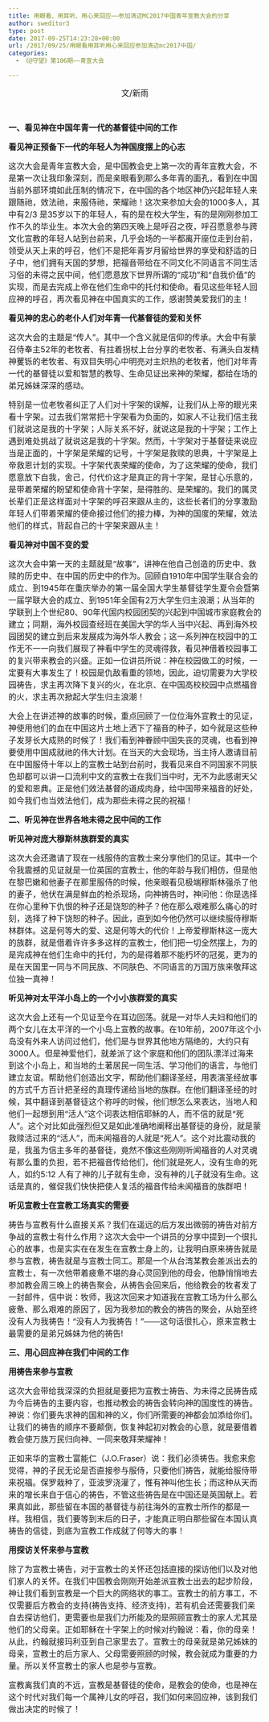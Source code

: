 ```yaml
---
title: 用眼看、用耳听、用心来回应——参加清迈MC2017中国青年宣教大会的分享
author: sweditor3
type: post
date: 2017-09-25T14:23:28+00:00
url: /2017/09/25/用眼看用耳听用心来回应参加清迈mc2017中国/
categories:
  - 《@守望》第106期——青宣大会

---
```

<p style="text-align: center;">
  <span style="font-size: 12pt;">文/新雨</span>
</p>

&nbsp;

<span style="font-size: 12pt;"><strong>一、看见神在中国年青一代的基督徒中间的工作</strong></span>

<span style="font-size: 12pt;"><strong>看见神正预备下一代的年轻人为神国度摆上的心志</strong></span>

<span style="font-size: 12pt;">这次大会是青年宣教大会，是中国教会史上第一次的青年宣教大会，不是第一次让我印象深刻，而是亲眼看到那么多年青的面孔，看到在中国当前外部环境如此压制的情况下，在中国的各个地区神仍兴起年轻人来跟随祂，效法祂，来服侍祂，荣耀祂！这次来参加大会的1000多人，其中有2/3 是35岁以下的年轻人，有的是在校大学生，有的是刚刚参加工作不久的毕业生。本次大会的第四天晚上是呼召之夜，呼召愿意参与跨文化宣教的年轻人站到台前来，几乎会场的一半都离开座位走到台前，领受从天上来的呼召，他们不是把年青岁月留给世界的享受和舒适的日子中，他们拥有天国的梦想，把福音带给在不同文化不同语言不同生活习俗的未得之民中间，他们愿意放下世界所谓的“成功”和“自我价值”的实现，而是去完成上帝在他们生命中的托付和使命。看见这些年轻人回应神的呼召，再次看见神在中国真实的工作，感谢赞美爱我们的主！</span>

<span style="font-size: 12pt;"><strong>看见神的忠心的老仆人们对年青一代基督徒的爱和关怀</strong></span>

<span style="font-size: 12pt;">这次大会的主题是“传人”。其中一个含义就是信仰的传承。大会中有蒙召侍奉主52年的老牧者、有拄着拐杖上台分享的老牧者、有满头白发精神矍铄的老牧者、有双目失明心中明亮对主炽热的老牧者，他们对年青一代的基督徒以爱和智慧的教导、生命见证出来神的荣耀，都给在场的弟兄姊妹深深的感动。</span>

<span style="font-size: 12pt;">特别是一位老牧者纠正了人们对十字架的误解，让我们从上帝的眼光来看十字架。过去我们常常把十字架看为负面的，如家人不让我们信主我们就说这是我的十字架；人际关系不好，就说这是我的十字架；工作上遇到难处挑战了就说这是我的十字架。然而，十字架对于基督徒来说应当是正面的，十字架是荣耀的记号，十字架是救赎的恩典，十字架是上帝救恩计划的实现。十字架代表荣耀的使命，为了这荣耀的使命，我们愿意放下自我，舍己，付代价这才是真正的背十字架，是甘心乐意的，是带着荣耀的盼望和使命背十字架，是得胜的、是荣耀的。我们的属灵长辈们正是这样面对十字架的呼召来跟从主的，这些长者们的分享激励年轻人们带着荣耀的使命接过他们的接力棒，为神的国度的荣耀，效法他们的样式，背起自己的十字架来跟从主！</span>

<span style="font-size: 12pt;"><strong>看见神对中国不变的爱</strong></span>

<span style="font-size: 12pt;">这次大会中第一天的主题就是“故事”，讲神在他自己创造的历史中、救赎的历史中、在中国的历史中的作为。回顾自1910年中国学生联合会的成立、到1945年在重庆举办的第一届全国大学生基督徒学生夏令会暨第一届学联大会的成立、到1951年全国有2万大学生归主浪潮；从当年的学联到上个世纪80、90年代国内校园团契的兴起到中国城市家庭教会的建立；同期，海外校园查经班在美国大学的华人当中兴起、再到海外校园团契的建立到后来发展成为海外华人教会；这一系列神在校园中的工作无不一一向我们展现了神看中学生的灵魂得救，看见神借着校园事工的复兴带来教会的兴盛。正如一位讲员所说：神在校园做工的时候，一定要有大事发生了！校园是仇敌看重的领地，因此，迫切需要为大学校园祷告，求主再次降下复兴的火，在北京、在中国高校校园中点燃福音的火，求主再次掀起大学生归主浪潮！</span>

<span style="font-size: 12pt;">大会上在讲述神的故事的时候，重点回顾了一位位海外宣教士的见证，神使用他们的血在中国这片土地上洒下了福音的种子，如今就是这些种子发芽长大成熟的时候了！我们看到神眷顾中国失丧的灵魂，也看到神要使用中国成就祂的伟大计划。在当天的大会现场，当主持人邀请目前在中国服侍十年以上的宣教士站到台前时，我看见来自不同国家不同肤色却都可以讲一口流利中文的宣教士在我们当中时，无不为此感谢天父的爱和恩典。正是他们效法基督的道成肉身，给中国带来福音的好处，如今我们也当效法他们，成为那些未得之民的祝福！</span>

<span style="font-size: 12pt;"><strong>二、听见神在世界各地未得之民中间的工作</strong></span>

<span style="font-size: 12pt;"><strong>听见神对庞大穆斯林族群爱的真实</strong></span>

<span style="font-size: 12pt;">这次大会还邀请了现在一线服侍的宣教士来分享他们的见证。其中一个令我震撼的见证就是一位英国的宣教士，他的年龄与我们相仿，但是他在黎巴嫩和他妻子在那里服侍的时候，他亲眼看见极端穆斯林强杀了他的妻子，他伏在满是鲜血的枪杀现场，向神祷告时，神问他：你是选择在你心里种下仇恨的种子还是饶恕的种子？他在那么艰难那么痛心的时刻，选择了种下饶恕的种子。因此，直到如今他仍然可以继续服侍穆斯林群体。这是何等大的爱、这是何等大的代价！上帝爱穆斯林这一庞大的族群，就是借着许许多多这样的宣教士，他们把一切全然摆上，为的是完成神在他们生命中的托付，为的是得着那不能朽坏的冠冕，更为的是在天国里一同与不同民族、不同肤色、不同语言的万国万族来敬拜这位独一真神！</span>

<span style="font-size: 12pt;"><strong>听见神对太平洋小岛上的一个小小族群爱的真实</strong></span>

<span style="font-size: 12pt;">这次大会上还有一个见证至今在耳边回荡。就是一对华人夫妇和他们的两个女儿在太平洋的一个小岛上宣教的故事。在10年前，2007年这个小岛没有外来人访问过他们，他们是与世界其他地方隔绝的，大约只有3000人。但是神爱他们，就差派了这个家庭和他们的团队漂洋过海来到这个小岛上，和当地的土著居民一同生活、学习他们的语言，与他们建立友谊。帮助他们创造出文字，帮助他们翻译圣经，用表演圣经故事的方式千方百计把圣经的真理传递给当地的族群。在他们翻译圣经的时候，其中翻译到基督徒这个称呼的时候，他们想怎么来表达，当地人和他们一起想到用“活人”这个词表达相信耶稣的人，而不信的就是“死人”。这个对比如此强烈但又是如此准确地阐释出基督徒的身份，就是蒙救赎活过来的“活人”，而未闻福音的人就是“死人”。这个对比震动我的是，我虽为信主多年的基督徒，竟然不像这些刚刚听闻福音的人对灵魂有那么重的负担，若不把福音传给他们，他们就是死人，没有生命的死人，如约5:12 人有了神的儿子就有生命，没有神的儿子就没有生命。这话是真的，催促我们快快把使人复活的福音传给未闻福音的族群吧！</span>

<span style="font-size: 12pt;"><strong>听见宣教士在宣教工场真实的需要</strong></span>

<span style="font-size: 12pt;">祷告与宣教有什么直接关系？我们在遥远的后方发出微弱的祷告对前方争战的宣教士有什么作用？这次大会中一个讲员的分享中提到一个很扎心的故事，也是实实在在发生在宣教士身上的，让我明白原来祷告就是参与宣教，祷告就是与宣教士同工。那是一个从台湾某教会差派出去的宣教士，有一次他带着疲惫不堪的身心灵回到他的母会，他静悄悄地去参加教会周三晚上的祷告聚会，从祷告会回来后，他给教会的牧者发了一封邮件，信中说：牧师，我这次回来才知道我在宣教工场为什么那么疲惫、那么艰难的原因了，因为我参加的教会的祷告的聚会，从始至终没有人为我祷告！“没有人为我祷告！”——这句话很扎心，原来宣教士最需要的是弟兄姊妹为他的祷告!</span>

<span style="font-size: 12pt;"><strong>三、用心回应神在我们中间的工作</strong></span>

<span style="font-size: 12pt;"><strong>用祷告来参与宣教</strong></span>

<span style="font-size: 12pt;">这次大会带给我深深的负担就是要把为宣教士祷告、为未得之民祷告成为今后祷告的主要内容，也推动教会的祷告会转向神的国度性的祷告。神说：你们要先求神的国和神的义，你们所需要的神都会加添给你们。让我们的祷告的顺序不要颠倒，恢复神起初对教会的心意，就是要借着教会使万族万民归向神、一同来敬拜荣耀神！</span>
  
<span style="font-size: 12pt;">正如来华的宣教士富能仁（J.O.Fraser）说：我们必须祷告。我愈来愈觉得，神的子民无论是否直接参与服侍，只要他们祷告，就能给服侍带来祝福。保罗栽种了，亚波罗浇灌了，惟有神叫他生长；而这种从天而来的增长来自于信心的祷告，不管这些祷告是在中国还是英国献上。若果真如此，那些留在本国的基督徒与前往海外的宣教士所作的都是一样。我相信，我们要等到末后的日子，才能真正明白那些留在本国认真祷告的信徒，到底为宣教工作成就了何等大的事！</span>

<span style="font-size: 12pt;"><strong>用探访关怀来参与宣教</strong></span>

<span style="font-size: 12pt;">除了为宣教士祷告，对于宣教士的关怀还包括直接的探访他们以及对他们家人的关怀。在我们中国教会刚刚开始差派宣教士出去的起步阶段，神让我们看到宣教是一个巨大的网络状的事工。宣教士的前方事工，不仅需要后方教会的支持(祷告支持、经济支持)，若有机会还需要我们亲自去探访他们，更需要也是我们力所能及的是照顾宣教士的家人尤其是他们的父母亲。正如耶稣在十字架上的时候对约翰说：看，你的母亲！从此，约翰就接玛利亚到自己家里去了。宣教士的母亲就是弟兄姊妹的母亲，宣教士的后方家人、父母需要照顾的时候，教会就成为重要的力量。所以关怀宣教士的家人也是参与宣教。</span>

<span style="font-size: 12pt;">宣教离我们真的不远，宣教是基督徒的使命，是教会的使命，也是神在这个时代对我们每一个属神儿女的呼召，我们如何来回应神，该到我们做出决定的时候了！</span>

&nbsp;